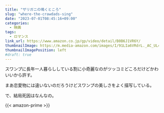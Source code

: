 ```yaml
---
title: "ザリガニの鳴くところ"
slug: "where-the-crawdads-sing"
date: "2023-07-01T08:45:16+09:00"
categories:
  - 映画
tags:
  - ロマンス
link_url: https://www.amazon.co.jp/gp/video/detail/B0B6J1VR6Y/
thumbnailImage: https://m.media-amazon.com/images/I/91LIa6VRdrL._AC_UL400_.jpg
thumbnailImagePosition: left
#draft: true
---
```

スワンプに長年一人暮らししている割に小奇麗なのがツッコミどころだけどかわいいから許す。
<!--more-->
まあ恋愛物には違いないのだろうけどスワンプの美しさをよく描写している。

で、結局死因はなんなの。

{{< amazon-prime >}}
